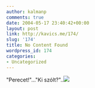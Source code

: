 ```yaml
---
author: kalmanp
comments: true
date: 2004-05-17 23:40:42+00:00
layout: post
link: http://kavics.me/174/
slug: '174'
title: No Content Found
wordpress_id: 174
categories:
- Uncategorized
---
```


"Perecet!"..."Ki szólt?"..![](http://kavics.freeblog.hu/Files/Resize%20of%20Resize%20of%20HPIM2421.JPG)
